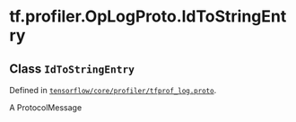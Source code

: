 <div itemscope itemtype="http://developers.google.com/ReferenceObject">
<meta itemprop="name" content="tf.profiler.OpLogProto.IdToStringEntry" />
<meta itemprop="path" content="Stable" />
</div>

# tf.profiler.OpLogProto.IdToStringEntry

## Class `IdToStringEntry`





Defined in [`tensorflow/core/profiler/tfprof_log.proto`](/code/stable/tensorflow/core/profiler/tfprof_log.proto).

A ProtocolMessage

